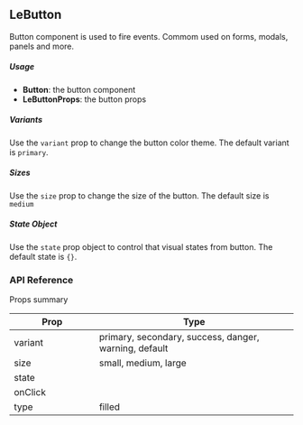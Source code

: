 ## LeButton

Button component is used to fire events. Commom used on forms, modals, panels and more.

##### Usage

<div><ButtonImportPreview></ButtonImportPreview></div>

- **Button**: the button component
- **LeButtonProps**: the button props

##### Variants

Use the `variant` prop to change the button color theme. The default variant is `primary`.

<div><ButtonVariantPreview></ButtonVariantPreview><div>

##### Sizes

Use the `size` prop to change the size of the button. The default size is `medium`

<div><ButtonSizePreview></ButtonSizePreview></div>

##### State Object

Use the `state` prop object to control that visual states from button. The default state is `{}`.

<div><ButtonStatePreview></ButtonStatePreview></div>

### API Reference

Props summary

<div>
<table width="100%" border="0">
<thead>
<tr>
<th width="30%">Prop</th>
<th width="70%">Type</th>
</tr>
</thead>
<tbody>
<tr>
<td width="30%">variant</td>
<td width="70%">primary, secondary, success, danger, warning, default</td>
</tr>
<tr>
<td width="30%">size</td>
<td width="70%">small, medium, large</td>
</tr>
<tr>
<td width="30%">state</td>
<td width="70%"><Code language="jsx" children="{ disabled: boolean }"></Code></td>
</tr>
<tr>
<td width="30%">onClick</td>
<td width="70%"><Code language="jsx" children="() => void"></Code></td>
</tr>
<tr>
<td width="30%">type</td>
<td width="70%">filled</td>
</tr>
</tbody>
</table>
</div>
